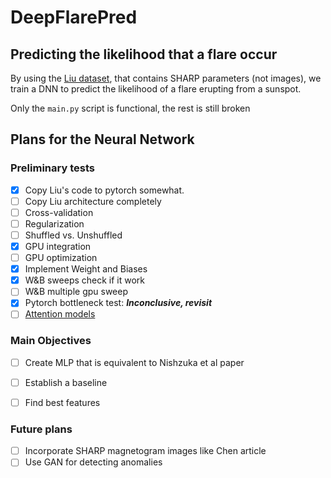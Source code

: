 # DeepFlarePred
## Predicting the likelihood that a flare occur
By using the [Liu dataset](https://github.com/JasonTLWang/LSTM-flare-prediction), that contains SHARP parameters
(not images), we train a DNN to predict the likelihood of a flare erupting from a sunspot.

Only the ```main.py``` script is functional, the rest is still broken

## Plans for the Neural Network
### Preliminary tests
-[x] Copy Liu's code to pytorch somewhat.
-[ ] Copy Liu architecture completely
-[ ] Cross-validation
-[ ] Regularization
-[ ] Shuffled vs. Unshuffled
-[x] GPU integration
-[ ] GPU optimization
-[x] Implement Weight and Biases
-[x] W&B sweeps check if it work
-[ ] W&B multiple gpu sweep
-[x] Pytorch bottleneck test: ***Inconclusive, revisit***
-[ ] [Attention models](https://medium.com/intel-student-ambassadors/implementing-attention-models-in-pytorch-f947034b3e66)

### Main Objectives
-[ ] Create MLP that is equivalent to Nishzuka et al paper
-[ ] Establish a baseline
-[ ] Find best features


### Future plans
-[ ] Incorporate SHARP magnetogram images like Chen article
-[ ] Use GAN for detecting anomalies